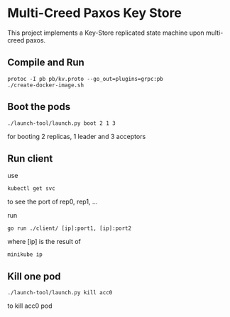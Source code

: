 # Multi-Creed Paxos Key Store
This project implements a Key-Store replicated state machine upon multi-creed paxos.

## Compile and Run
```shell
protoc -I pb pb/kv.proto --go_out=plugins=grpc:pb
./create-docker-image.sh
```

## Boot the pods
```shell
./launch-tool/launch.py boot 2 1 3
```
for booting 2 replicas, 1 leader and 3 acceptors

## Run client
use
```shell
kubectl get svc
```
to see the port of rep0, rep1, ...

run
```shell
go run ./client/ [ip]:port1, [ip]:port2
```
where [ip] is the result of 
```shell
minikube ip
```

## Kill one pod
```shell
./launch-tool/launch.py kill acc0
```
to kill acc0 pod